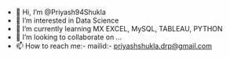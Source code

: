 - 👋 Hi, I’m @Priyash94Shukla
- 👀 I’m interested in Data Science
- 🌱 I’m currently learning MX EXCEL, MySQL, TABLEAU, PYTHON
- 💞️ I’m looking to collaborate on ...
- 📫 How to reach me:- mailid:- priyashshukla.drp@gmail.com

<!---
Priyash94Shukla/Priyash94Shukla is a ✨ special ✨ repository because its `README.md` (this file) appears on your GitHub profile.
You can click the Preview link to take a look at your changes.
--->
